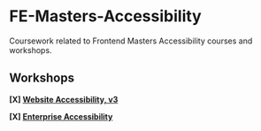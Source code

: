 # FE-Masters-Accessibility
Coursework related to Frontend Masters Accessibility courses and workshops.

## Workshops
**[X] [Website Accessibility, v3](https://frontendmasters.com/workshops/accessibility-v3/)**

**[X] [Enterprise Accessibility](https://frontendmasters.com/workshops/enterprise-accessibility/)**

